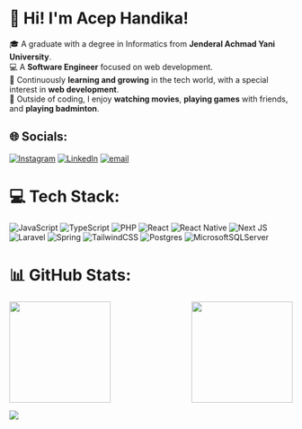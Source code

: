 # 👋 Hi! I'm Acep Handika!

🎓 A graduate with a degree in Informatics from **Jenderal Achmad Yani University**.<br>💻 A **Software Engineer** focused on web development.<br>🚀 Continuously **learning and growing** in the tech world, with a special interest in **web development**.<br>🎯 Outside of coding, I enjoy **watching movies**, **playing games** with friends, and **playing badminton**.<br>

## 🌐 Socials:

[![Instagram](https://img.shields.io/badge/Instagram-%23E4405F.svg?logo=Instagram&logoColor=white)](https://instagram.com/acephp_) [![LinkedIn](https://img.shields.io/badge/LinkedIn-%230077B5.svg?logo=linkedin&logoColor=white)](https://linkedin.com/in/acephp) [![email](https://img.shields.io/badge/Email-D14836?logo=gmail&logoColor=white)](mailto:acephandika27@gmail.com)

# 💻 Tech Stack:

![JavaScript](https://img.shields.io/badge/javascript-%23323330.svg?style=for-the-badge&logo=javascript&logoColor=%23F7DF1E) ![TypeScript](https://img.shields.io/badge/typescript-%23007ACC.svg?style=for-the-badge&logo=typescript&logoColor=white) ![PHP](https://img.shields.io/badge/php-%23777BB4.svg?style=for-the-badge&logo=php&logoColor=white) ![React](https://img.shields.io/badge/react-%2320232a.svg?style=for-the-badge&logo=react&logoColor=%2361DAFB) ![React Native](https://img.shields.io/badge/react_native-%2320232a.svg?style=for-the-badge&logo=react&logoColor=%2361DAFB) ![Next JS](https://img.shields.io/badge/Next-black?style=for-the-badge&logo=next.js&logoColor=white) ![Laravel](https://img.shields.io/badge/laravel-%23FF2D20.svg?style=for-the-badge&logo=laravel&logoColor=white) ![Spring](https://img.shields.io/badge/spring-%236DB33F.svg?style=for-the-badge&logo=spring&logoColor=white) ![TailwindCSS](https://img.shields.io/badge/tailwindcss-%2338B2AC.svg?style=for-the-badge&logo=tailwind-css&logoColor=white) ![Postgres](https://img.shields.io/badge/postgres-%23316192.svg?style=for-the-badge&logo=postgresql&logoColor=white) ![MicrosoftSQLServer](https://img.shields.io/badge/Microsoft%20SQL%20Server-CC2927?style=for-the-badge&logo=microsoft%20sql%20server&logoColor=white)

# 📊 GitHub Stats:

<div style="display: flex; gap : 30px; flex-direction: row; justify-content: space-between;">
  <img height="180em" src="https://github-readme-stats.vercel.app/api?username=AcepHp&theme=dark&hide_border=false&include_all_commits=false&count_private=false" />
  <img height="180em" src="https://github-readme-stats.vercel.app/api/top-langs/?username=AcepHp&theme=dark&hide_border=false&include_all_commits=false&count_private=false&layout=compact" />
</div>


[![](https://visitcount.itsvg.in/api?id=AcepHp&icon=0&color=0)](https://visitcount.itsvg.in)

<!-- Proudly created with GPRM ( https://gprm.itsvg.in ) -->
